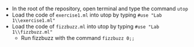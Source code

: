 - In the root of the repository, open terminal and type the command `utop`
- Load the code of `exercise1.ml` into utop by typing `#use "Lab 1\\exercise1.ml"`
- Load the code of `fizzbuzz.ml` into utop by typing `#use "Lab 1\\fizzbuzz.ml"`
  - Run fizzbuzz with the command `fizzbuzz 0;;`

